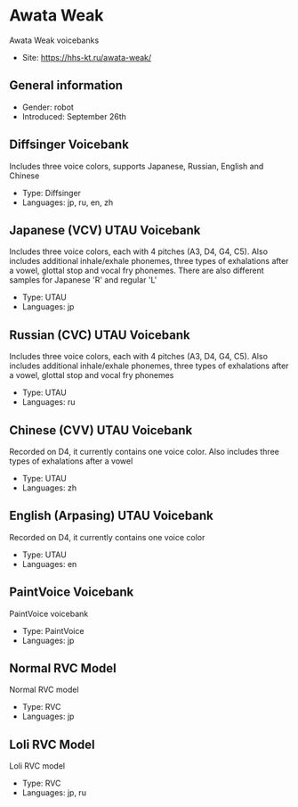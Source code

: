 # Awata Weak
Awata Weak voicebanks
- Site: https://hhs-kt.ru/awata-weak/

## General information
- Gender: robot
- Introduced: September 26th

## Diffsinger Voicebank
Includes three voice colors, supports Japanese, Russian, English and Chinese
- Type: Diffsinger
- Languages: jp, ru, en, zh

## Japanese (VCV) UTAU Voicebank
Includes three voice colors, each with 4 pitches (A3, D4, G4, C5). Also includes additional inhale/exhale phonemes, three types of exhalations after a vowel, glottal stop and vocal fry phonemes. There are also different samples for Japanese 'R' and regular 'L'
- Type: UTAU
- Languages: jp

## Russian (CVC) UTAU Voicebank
Includes three voice colors, each with 4 pitches (A3, D4, G4, C5). Also includes additional inhale/exhale phonemes, three types of exhalations after a vowel, glottal stop and vocal fry phonemes
- Type: UTAU
- Languages: ru

## Chinese (CVV) UTAU Voicebank
Recorded on D4, it currently contains one voice color. Also includes three types of exhalations after a vowel
- Type: UTAU
- Languages: zh

## English (Arpasing) UTAU Voicebank
Recorded on D4, it currently contains one voice color
- Type: UTAU
- Languages: en

## PaintVoice Voicebank
PaintVoice voicebank
- Type: PaintVoice
- Languages: jp

## Normal RVC Model
Normal RVC model
- Type: RVC
- Languages: jp

## Loli RVC Model
Loli RVC model
- Type: RVC
- Languages: jp, ru
